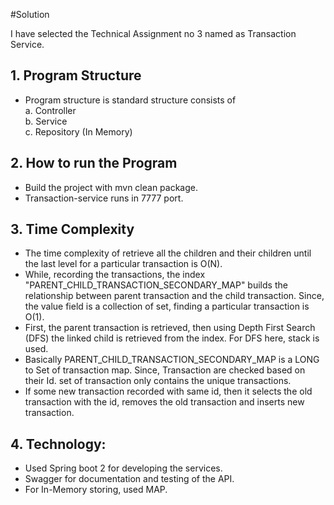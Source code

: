 #Solution

I have selected the Technical Assignment no 3 named as Transaction Service.

## 1. Program Structure
-  Program structure is standard structure consists of  </br>
	a. Controller </br>
	b. Service </br>
	c. Repository (In Memory) </br>

## 2. How to run the Program
-  Build the project with mvn clean package. </br>
-  Transaction-service runs in 7777 port. </br>

## 3. Time Complexity

-  The time complexity of retrieve all the children and their children until the last level for a particular transaction is O(N).
-  While, recording the transactions, the index "PARENT_CHILD_TRANSACTION_SECONDARY_MAP" builds the relationship between parent transaction and the   child transaction. Since, the value field is a collection of set, finding a particular transaction is O(1). 
-  First, the parent transaction is retrieved, then using Depth First Search (DFS) the linked child is retrieved from the index. For DFS here, stack is used.
-  Basically PARENT_CHILD_TRANSACTION_SECONDARY_MAP is a LONG to Set of transaction map. Since, Transaction are checked based on their Id. set of transaction only contains the unique transactions.
-  If some new transaction recorded with same id, then it selects the old transaction with the id, removes the old transaction and inserts new transaction.

## 4. Technology:
-  Used Spring boot 2 for developing the services.</br>
-  Swagger for documentation and testing of the API.</br>
-  For In-Memory storing, used MAP.


